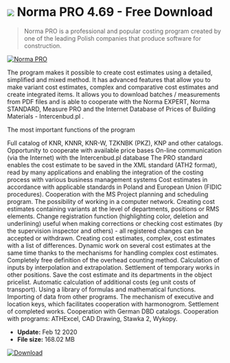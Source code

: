 # ![](https://cdn.softexe.net/static/icon/win.gif) Norma PRO 4.69 - Free Download

> Norma PRO is a professional and popular costing program created by one of the leading Polish companies that produce software for construction.

[![Norma PRO](https://gallery.dpcdn.pl/imgc/Tools/68207/g_-_420x350_1.5_-_x20160524105941_0.png)](https://softexe.net/win/business/other/norma-pro:aRbh.html)

The program makes it possible to create cost estimates using a detailed, simplified and mixed method. It has advanced features that allow you to make variant cost estimates, complex and comparative cost estimates and create integrated items. It allows you to download batches / measurements from PDF files and is able to cooperate with the Norma EXPERT, Norma STANDARD, Measure PRO and the Internet Database of Prices of Building Materials - Intercenbud.pl .
 
 The most important functions of the program
 
 
 Full catalog of KNR, KNNR, KNR-W, TZKNBK (PKZ), KNP and other catalogs.
 Opportunity to cooperate with available price bases
 On-line communication (via the Internet) with the Intercenbud.pl database
 The PRO standard enables the cost estimate to be saved in the XML standard (ATH2 format), read by many applications and enabling the integration of the costing process with various business management systems
 Cost estimates in accordance with applicable standards in Poland and European Union (FIDIC procedures).
 Cooperation with the MS Project planning and scheduling program. 
 The possibility of working in a computer network.
 Creating cost estimates containing variants at the level of departments, positions or RMS elements.
 Change registration function (highlighting color, deletion and underlining) useful when making corrections or checking cost estimates (by the supervision inspector and others) - all registered changes can be accepted or withdrawn.
 Creating cost estimates, complex, cost estimates with a list of differences.
 Dynamic work on several cost estimates at the same time thanks to the mechanisms for handling complex cost estimates.
 Completely free definition of the overhead counting method.
 Calculation of inputs by interpolation and extrapolation.
 Settlement of temporary works in other positions.
 Save the cost estimate and its departments in the object pricelist.
 Automatic calculation of additional costs (eg unit costs of transport).
 Using a library of formulas and mathematical functions.
 Importing of data from other programs.
 The mechanism of executive and location keys, which facilitates cooperation with harmonogrom.
 Settlement of completed works.
  Cooperation with German DBD catalogs.
 Cooperation with programs: ATHExcel, CAD Drawing, Stawka 2, Wykopy.


- **Update:** Feb 12 2020
- **File size:** 168.02 MB

[![Download](https://cdn.softexe.net/static/img/download.png)](https://softexe.net/win/business/other/norma-pro:aRbh.html)

